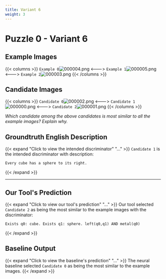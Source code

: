 ```yaml
---
title: Variant 6
weight: 3
---
```


# Puzzle 0 - Variant 6

## Example Images
{{< columns >}}
`Example 0`![000004.png](/clevr-variants/apocope/fovariant-6/render/images/CLEVR_val_000004.png)
<--->
`Example 1`![000005.png](/clevr-variants/apocope/fovariant-6/render/images/CLEVR_val_000005.png)
<--->
`Example 2`![000003.png](/clevr-variants/apocope/fovariant-6/render/images/CLEVR_val_000003.png)
{{< /columns >}}

## Candidate Images
{{< columns >}}
`Candidate 0`![000002.png](/clevr-variants/apocope/fovariant-6/render/images/CLEVR_val_000002.png)
<--->
`Candidate 1`![000000.png](/clevr-variants/apocope/fovariant-6/render/images/CLEVR_val_000000.png)
<--->
`Candidate 2`![000001.png](/clevr-variants/apocope/fovariant-6/render/images/CLEVR_val_000001.png)
{{< /columns >}}

*Which candidate among the above candidates is most similar to all the example images? Explain why.*

## Groundtruth English Description

{{< expand "Click to view the intended discriminator" "..." >}}
`Candidate 1` is the intended discriminator with description:
```plaintext 
Every cube has a sphere to its right.
```
{{< /expand >}}

---



## Our Tool's Prediction

{{< expand "Click to view our tool's prediction" "..." >}}
Our tool selected `Candidate 2` as being the most similar to the example images with the discriminator:
```plaintext
Exists q0: cube. Exists q1: sphere. left(q0,q1) AND metal(q0)
```
{{< /expand >}}



## Baseline Output

{{< expand "Click to view the baseline's prediction" "..." >}}
The neural baseline selected `Candidate 0` as being the most similar to the example images.
{{< /expand >}}

